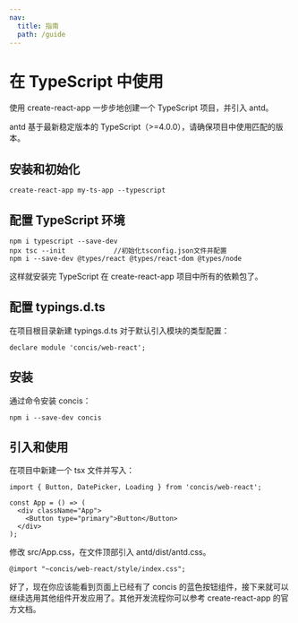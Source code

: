 ```yaml
---
nav:
  title: 指南
  path: /guide
---
```


# 在 TypeScript 中使用

使用 create-react-app 一步步地创建一个 TypeScript 项目，并引入 antd。

<Alert>antd 基于最新稳定版本的 TypeScript（>=4.0.0），请确保项目中使用匹配的版本。</Alert>

## 安装和初始化

```tsx pure
create-react-app my-ts-app --typescript
```

## 配置 TypeScript 环境

```tsx pure
npm i typescript --save-dev
npx tsc --init            //初始化tsconfig.json文件并配置
npm i --save-dev @types/react @types/react-dom @types/node
```

这样就安装完 TypeScript 在 create-react-app 项目中所有的依赖包了。

## 配置 typings.d.ts

在项目根目录新建 typings.d.ts 对于默认引入模块的类型配置：

```tsx pure
declare module 'concis/web-react';
```

## 安装

通过命令安装 concis：

```tsx pure
npm i --save-dev concis
```

## 引入和使用

在项目中新建一个 tsx 文件并写入：

```tsx pure
import { Button, DatePicker, Loading } from 'concis/web-react';

const App = () => (
  <div className="App">
    <Button type="primary">Button</Button>
  </div>
);
```

修改 src/App.css，在文件顶部引入 antd/dist/antd.css。

```tsx pure
@import "~concis/web-react/style/index.css";
```

好了，现在你应该能看到页面上已经有了 concis 的蓝色按钮组件，接下来就可以继续选用其他组件开发应用了。其他开发流程你可以参考 create-react-app 的官方文档。
